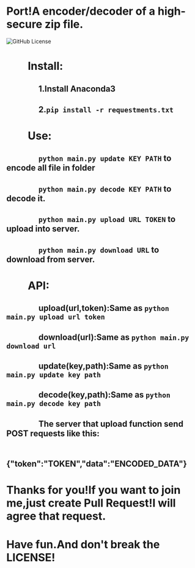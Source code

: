 # Port!A encoder/decoder of a high-secure zip file.
![GitHub License](https://img.shields.io/github/license/MulatramAwA/Port)
# &emsp;&emsp;Install:
## &emsp;&emsp;&emsp;&emsp;1.Install Anaconda3
## &emsp;&emsp;&emsp;&emsp;2.`pip install -r requestments.txt`
# &emsp;&emsp;Use:
## &emsp;&emsp;&emsp;&emsp;`python main.py update KEY PATH` to encode all file in folder
## &emsp;&emsp;&emsp;&emsp;`python main.py decode KEY PATH` to decode it.
## &emsp;&emsp;&emsp;&emsp;`python main.py upload URL TOKEN` to upload into server.
## &emsp;&emsp;&emsp;&emsp;`python main.py download URL` to download from server.
# &emsp;&emsp;API:
## &emsp;&emsp;&emsp;&emsp;upload(url,token):Same as `python main.py upload url token`
## &emsp;&emsp;&emsp;&emsp;download(url):Same as `python main.py download url`
## &emsp;&emsp;&emsp;&emsp;update(key,path):Same as `python main.py update key path`
## &emsp;&emsp;&emsp;&emsp;decode(key,path):Same as `python main.py decode key path`
## &emsp;&emsp;&emsp;&emsp;The server that upload function send POST requests like this:
## &emsp;&emsp;&emsp;&emsp;&emsp;&emsp;{"token":"TOKEN","data":"ENCODED_DATA"}
# Thanks for you!If you want to join me,just create Pull Request!I will agree that request.
# Have fun.And don't break the LICENSE!
